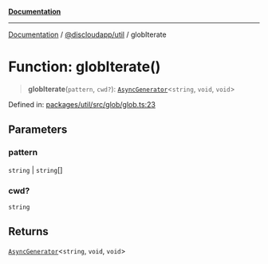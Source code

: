 [**Documentation**](../../../README.md)

***

[Documentation](../../../packages.md) / [@discloudapp/util](../README.md) / globIterate

# Function: globIterate()

> **globIterate**(`pattern`, `cwd?`): [`AsyncGenerator`](https://developer.mozilla.org/docs/Web/JavaScript/Reference/Global_Objects/AsyncGenerator)\<`string`, `void`, `void`\>

Defined in: [packages/util/src/glob/glob.ts:23](https://github.com/discloud/discloud.app/blob/1e4ce40911bd2c25d95ae21441839a6f9ec7c445/packages/util/src/glob/glob.ts#L23)

## Parameters

### pattern

`string` | `string`[]

### cwd?

`string`

## Returns

[`AsyncGenerator`](https://developer.mozilla.org/docs/Web/JavaScript/Reference/Global_Objects/AsyncGenerator)\<`string`, `void`, `void`\>
